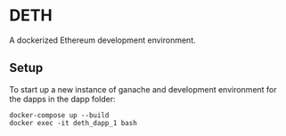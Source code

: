 # DETH

A dockerized Ethereum development environment.

## Setup

To start up a new instance of ganache and development environment for the dapps in the dapp folder:
```
docker-compose up --build
docker exec -it deth_dapp_1 bash
```
